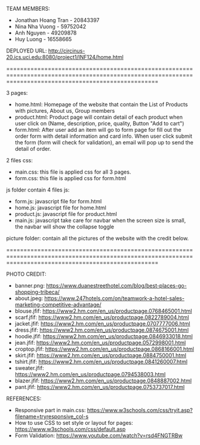 TEAM MEMBERS:
- Jonathan Hoang Tran - 20843397
- Nina Nha Vuong - 59752042
- Anh Nguyen - 49209878
- Huy Luong - 16558665


DEPLOYED URL:
http://circinus-20.ics.uci.edu:8080/project1/INF124/home.html

========================================================================================================================================================

3 pages: 
- home.html: Homepage of the website that contain the List of Products with pictures, About us, Group members
- product.html: Product page will contain detail of each product when user click on (Name, description, price, quality, Button "Add to cart")
- form.html: After user add an item will go to form page for fill out the order form with detail information and card info. 
When user click submit the form (form will check for validation), an email will pop up to send the detail of order. 

2 files css:
- main.css: this file is applied css for all 3 pages.
- form.css: this file is applied css for form.html

js folder contain 4 files js:
- form.js: javascript file for form.html 
- home.js: javascript file for home.html
- product.js: javascript file for product.html
- main.js: javascript take care for navbar when the screen size is small, the navbar will show the collapse toggle

picture folder: contain all the pictures of the website with the credit below.

========================================================================================================================================================

PHOTO CREDIT:
- banner.png: https://www.duanestreethotel.com/blog/best-places-go-shopping-tribeca/
- about.jpeg: https://www.247hotels.com/on/teamwork-a-hotel-sales-marketing-competitive-advantage/
- blouse.jfif: https://www2.hm.com/en_us/productpage.0768465001.html
- scarf.jfif: https://www2.hm.com/en_us/productpage.0822789004.html
- jacket.jfif: https://www2.hm.com/en_us/productpage.0707777006.html
- dress.jfif: https://www2.hm.com/en_us/productpage.0874675001.html
- hoodie.jfif: https://www2.hm.com/en_us/productpage.0846933018.html
- jean.jfif: https://www2.hm.com/en_us/productpage.0572998001.html
- croptop.jfif: https://www2.hm.com/en_us/productpage.0868166001.html
- skirt.jfif: https://www2.hm.com/en_us/productpage.0884750001.html
- tshirt.jfif: https://www2.hm.com/en_us/productpage.0841260007.html
- sweater.jfif: https://www2.hm.com/en_us/productpage.0794538003.html
- blazer.jfif: https://www2.hm.com/en_us/productpage.0848887002.html
- pant.jfif: https://www2.hm.com/en_us/productpage.0753737017.html


REFERENCES:
- Responsive part in main.css: https://www.w3schools.com/css/tryit.asp?filename=tryresponsive_col-s
- How to use CSS to set style or layout for pages: https://www.w3schools.com/css/default.asp
- Form Validation: https://www.youtube.com/watch?v=rsd4FNGTRBw

